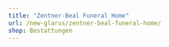 ```yaml
---
title: "Zentner-Beal Funeral Home"
url: /new-glarus/zentner-beal-funeral-home/
shop: Bestattungen
---
```

